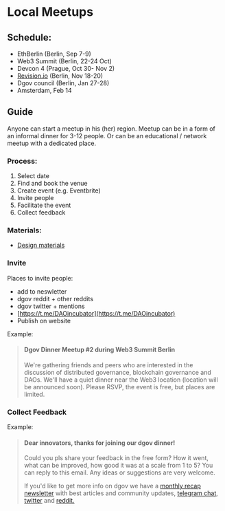 # Local Meetups

## **Schedule:**

* EthBerlin \(Berlin, Sep 7-9\)
* Web3 Summit \(Berlin, 22-24 Oct\)
* Devcon 4 \(Prague, Oct 30- Nov 2\)
* [Revision.io](http://revision.io/) \(Berlin, Nov 18-20\)
* Dgov council \(Berlin, Jan 27-28\)
* Amsterdam, Feb 14

## **Guide**

Anyone can start a meetup in his \(her\) region. Meetup can be in a form of an informal dinner for 3-12 people. Or can be an educational / network meetup with a dedicated place.

### **Process:**

1. Select date
2. Find and book the venue
3. Create event \(e.g. Eventbrite\)
4. Invite people
5. Facilitate the event
6. Collect feedback

### Materials: <a id="LocalMeetups-Createevent"></a>

* [Design materials](https://www.figma.com/file/VOljSsjBw43q9x6xi5ZYwNf0/DAO-Foundation?node-id=19%3A7)

### Invite <a id="LocalMeetups-Invite"></a>

Places to invite people:

* add to neswletter
* dgov reddit + other reddits
* dgov twitter + mentions
* [https://t.me/DAOincubator](https://t.me/DAOincubator)
* Publish on website

Example:

> #### Dgov Dinner Meetup \#2 during Web3 Summit Berlin <a id="LocalMeetups-DgovDinnerMeetup#2duringWeb3SummitBerlin"></a>
>
> We're gathering friends and peers who are interested in the discussion of distributed governance, blockchain governance and DAOs. We'll have a quiet dinner near the Web3 location \(location will be announced soon\). Please RSVP, the event is free, but places are limited.

### Collect Feedback <a id="LocalMeetups-CollectFeedback"></a>

Example:

> #### Dear innovators, thanks for joining our dgov dinner! <a id="LocalMeetups-Dearinnovators,thanksforjoiningourdgovdinner!"></a>
>
> Could you pls share your feedback in the free form? How it went, what can be improved, how good it was at a scale from 1 to 5? You can reply to this email. Any ideas or suggestions are very welcome.
>
> If you'd like to get more info on dgov we have a [monthly recap newsletter](https://dgov.foundation/newsletter) with best articles and community updates, [telegram chat](https://t.me/joinchat/E9cyAw9Ix0g4CS8PNTvR3g), [twitter](https://twitter.com/dgovearth) and [reddit.](https://reddit.com/r/dgov/)

####  <a id="LocalMeetups-Dearinnovators,thanksforjoiningourdgovdinner!"></a>

